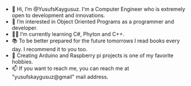 - 👋 Hi, I’m @YusufsKaygusuz. I'm a Computer Engineer who is extremely open to development and innovations.
- 👀 I’m interested in Object Oriented Programs as a programmer and developer.
- 👨‍💻 I’m currently learning C#, Phyton and C++.
- 📚 To be better prepared for the future tomorrows I read books every day. I recommend it to you too.
- 🎯 Creating Arduino and Raspberry pi projects is one of my favorite hobbies.
- 📫 If you want to reach me, you can reach me at "yusufskaygusuz@gmail" mail address.
